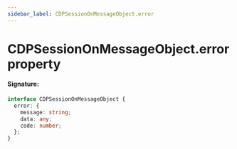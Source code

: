 ```yaml
---
sidebar_label: CDPSessionOnMessageObject.error
---
```


# CDPSessionOnMessageObject.error property

#### Signature:

```typescript
interface CDPSessionOnMessageObject {
  error: {
    message: string;
    data: any;
    code: number;
  };
}
```
